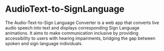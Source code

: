 # AudioText-to-SignLanguage
The Audio-Text-to-Sign Language Converter is a web app that converts live audio speech into text and displays corresponding Sign Language animations. It aims to make communication inclusive by providing accessibility to users with hearing impairments, bridging the gap between spoken and sign language individuals.
